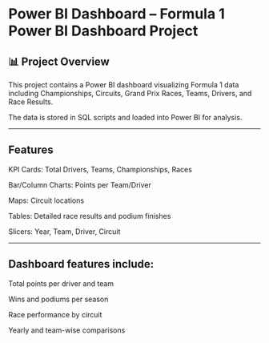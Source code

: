 # Power BI Dashboard – Formula 1 Power BI Dashboard Project

## 📊 Project Overview  
This project contains a Power BI dashboard visualizing Formula 1 data including Championships, Circuits, Grand Prix Races, Teams, Drivers, and Race Results.


The data is stored in SQL scripts and loaded into Power BI for analysis.

--- 
## Features

KPI Cards: Total Drivers, Teams, Championships, Races

Bar/Column Charts: Points per Team/Driver

Maps: Circuit locations

Tables: Detailed race results and podium finishes

Slicers: Year, Team, Driver, Circuit

---
## Dashboard features include:

Total points per driver and team

Wins and podiums per season

Race performance by circuit

Yearly and team-wise comparisons


